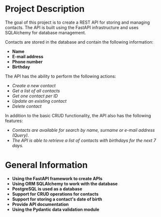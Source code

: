 # Project Description
The goal of this project is to create a REST API for storing and managing contacts. The API is built using the FastAPI infrastructure and uses SQLAlchemy for database management.

Contacts are stored in the database and contain the following information:

- **Name**
- **E-mail address**
- **Phone number**
- **Birthday**

The API has the ability to perform the following actions:

- *Create a new contact*
- *Get a list of all contacts*
- *Get one contact per ID*
- *Update an existing contact*
- *Delete contact*

In addition to the basic CRUD functionality, the API also has the following features:

- *Contacts are available for search by name, surname or e-mail address (Query).*
- *The API is able to retrieve a list of contacts with birthdays for the next 7 days.*

# General Information

- **Using the FastAPI framework to create APIs**
- **Using ORM SQLAlchemy to work with the database**
- **PostgreSQL is used as a database**
- **Support for CRUD operations for contacts**
- **Support for storing a contact's date of birth**
- **Provide API documentation**
- **Using the Pydantic data validation module**
